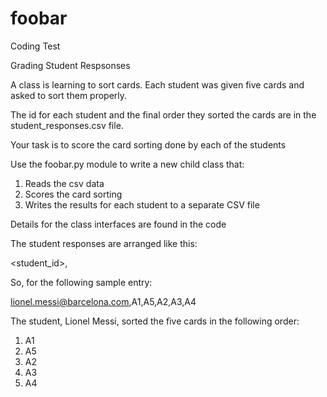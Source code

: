 # foobar
Coding Test

Grading Student Respsonses

A class is learning to sort cards.  Each student was given five cards and asked to sort them properly.

The id for each student and the final order they sorted the cards are in the student_responses.csv file.

Your task is to score the card sorting done by each of the students

Use the foobar.py module to write a new child class that:
1. Reads the csv data
2. Scores the card sorting
3. Writes the results for each student to a separate CSV file

Details for the class interfaces are found in the code

The student responses are arranged like this:

<student_id>, <card labels>

So, for the following sample entry:

lionel.messi@barcelona.com,A1,A5,A2,A3,A4

The student, Lionel Messi, sorted the five cards in the following order:
1. A1
2. A5
3. A2
4. A3
5. A4

